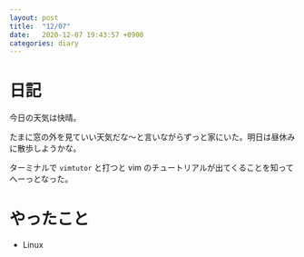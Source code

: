 ```yaml
---
layout: post
title:  "12/07"
date:   2020-12-07 19:43:57 +0900
categories: diary
---
```

# 日記

今日の天気は快晴。

たまに窓の外を見ていい天気だな～と言いながらずっと家にいた。明日は昼休みに散歩しようかな。

ターミナルで ```vimtutor``` と打つと vim のチュートリアルが出てくることを知ってへーっとなった。

# やったこと

- Linux